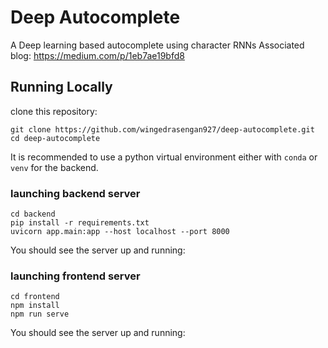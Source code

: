 # Deep Autocomplete
A Deep learning based autocomplete using character RNNs
Associated blog: https://medium.com/p/1eb7ae19bfd8 

## Running Locally
clone this repository:
```
git clone https://github.com/wingedrasengan927/deep-autocomplete.git
cd deep-autocomplete
```

It is recommended to use a python virtual environment either with `conda` or `venv` for the backend.

### launching backend server
```
cd backend
pip install -r requirements.txt
uvicorn app.main:app --host localhost --port 8000
```

You should see the server up and running:

### launching frontend server
```
cd frontend
npm install
npm run serve
```

You should see the server up and running: